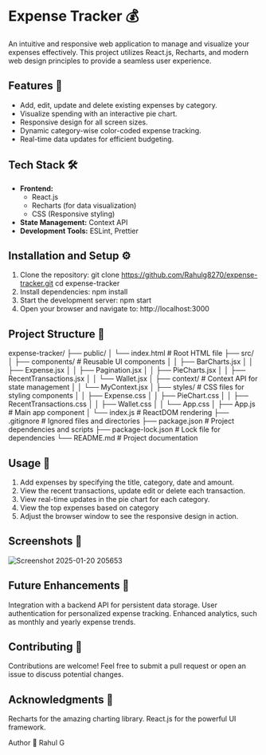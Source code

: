 # Expense Tracker 💰

An intuitive and responsive web application to manage and visualize your expenses effectively. 
This project utilizes React.js, Recharts, and modern web design principles to provide a seamless user experience.


## Features 🌟

- Add, edit, update and delete existing expenses by category.
- Visualize spending with an interactive pie chart.
- Responsive design for all screen sizes.
- Dynamic category-wise color-coded expense tracking.
- Real-time data updates for efficient budgeting.


## Tech Stack 🛠️

- **Frontend:**
  - React.js
  - Recharts (for data visualization)
  - CSS (Responsive styling)
- **State Management:** Context API
- **Development Tools:** ESLint, Prettier


## Installation and Setup ⚙️

1. Clone the repository:
   git clone https://github.com/Rahulg8270/expense-tracker.git
   cd expense-tracker
2. Install dependencies:
   npm install
3. Start the development server:
   npm start
4. Open your browser and navigate to:
   http://localhost:3000
   

## Project Structure 📂

expense-tracker/
├── public/
│   └── index.html              # Root HTML file
├── src/
│   ├── components/             # Reusable UI components
│   │   ├── BarCharts.jsx
│   │   ├── Expense.jsx
│   │   ├── Pagination.jsx
│   │   ├── PieCharts.jsx
│   │   ├── RecentTransactions.jsx
│   │   └── Wallet.jsx
│   ├── context/                # Context API for state management
│   │   └── MyContext.jsx
│   ├── styles/                 # CSS files for styling components
│   │   ├── Expense.css
│   │   ├── PieChart.css
│   │   ├── RecentTransactions.css
│   │   ├── Wallet.css
│   │   └── App.css
│   ├── App.js                  # Main app component
│   └── index.js                # ReactDOM rendering
├── .gitignore                  # Ignored files and directories
├── package.json                # Project dependencies and scripts
├── package-lock.json           # Lock file for dependencies
└── README.md                   # Project documentation

## Usage 🚀
1. Add expenses by specifying the title, category, date and amount.
2. View the recent transactions, update edit or delete each transaction.
3. View real-time updates in the pie chart for each category.
4. View the top expenses based on category
5. Adjust the browser window to see the responsive design in action.


## Screenshots 📸

![Screenshot 2025-01-20 205653](https://github.com/user-attachments/assets/f408637a-8959-40a2-983d-d708ea6865b2)

## Future Enhancements 🔮

Integration with a backend API for persistent data storage.
User authentication for personalized expense tracking.
Enhanced analytics, such as monthly and yearly expense trends.

## Contributing 🤝
Contributions are welcome! Feel free to submit a pull request or open an issue to discuss potential changes.

## Acknowledgments 🙌
Recharts for the amazing charting library.
React.js for the powerful UI framework.

Author 👤
Rahul G

